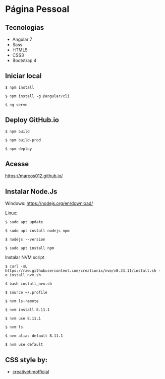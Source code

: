 # Página Pessoal

## Tecnologias
 - Angular 7
 - Sass
 - HTML5
 - CSS3
 - Bootstrap 4

## Iniciar local
```
$ npm install
```
```
$ npm install -g @angular/cli
```
```
$ ng serve
```

## Deploy GitHub.io
```
$ npm build
```
```
$ npm build-prod
```
```
$ npm deploy
```
## Acesse

https://marcos012.github.io/

## Instalar Node.Js
Windows: https://nodejs.org/en/download/

Linux: 
```
$ sudo apt update
```
```
$ sudo apt install nodejs npm
```
```
$ nodejs --version
```
```
$ sudo apt install npm
```
Instalar NVM script
```
$ curl -sL https://raw.githubusercontent.com/creationix/nvm/v0.33.11/install.sh -o install_nvm.sh
```
```
$ bash install_nvm.sh
```
```
$ source ~/.profile
```
```
$ nvm ls-remote
```
```
$ nvm install 8.11.1
```
```
$ nvm use 8.11.1
```
```
$ nvm ls
```
```
$ nvm alias default 8.11.1
```
```
$ nvm use default
```

## CSS style by:
+ [creativetimofficial](https://creativetimofficial.github.io/now-ui-kit-angular/index)
